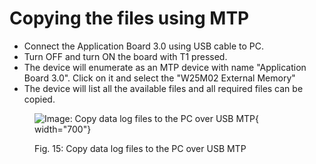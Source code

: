# Copying the files using MTP

- Connect the Application Board 3.0 using USB cable to PC.
- Turn OFF and turn ON the board with T1 pressed.
- The device will enumerate as an MTP device with name "Application Board 3.0". Click on it and select the "W25M02 External Memory"
- The device will list all the available files and all required files can be copied.

<figure markdown>

  ![Image: Copy data log files to the PC over USB MTP](mtp_windows.png){ width="700"}
  <figcaption>Fig. 15: Copy data log files to the PC over USB MTP</figcaption>
</figure>
